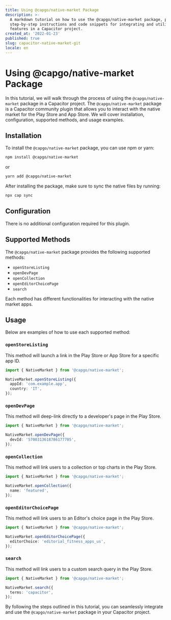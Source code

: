 ```yaml
---
title: Using @capgo/native-market Package
description: >-
  A markdown tutorial on how to use the @capgo/native-market package, providing
  step-by-step instructions and code snippets for integrating and utilizing its
  features in a Capacitor project.
created_at: '2022-01-23'
published: true
slug: capacitor-native-market-git
locale: en
---
```


# Using @capgo/native-market Package

In this tutorial, we will walk through the process of using the `@capgo/native-market` package in a Capacitor project. The `@capgo/native-market` package is a Capacitor community plugin that allows you to interact with the native market for the Play Store and App Store. We will cover installation, configuration, supported methods, and usage examples.

## Installation

To install the `@capgo/native-market` package, you can use npm or yarn:

```bash
npm install @capgo/native-market
```

or

```bash
yarn add @capgo/native-market
```

After installing the package, make sure to sync the native files by running:

```bash
npx cap sync
```

## Configuration

There is no additional configuration required for this plugin.

## Supported Methods

The `@capgo/native-market` package provides the following supported methods:

- `openStoreListing`
- `openDevPage`
- `openCollection`
- `openEditorChoicePage`
- `search`

Each method has different functionalities for interacting with the native market apps.

## Usage

Below are examples of how to use each supported method:

### `openStoreListing`

This method will launch a link in the Play Store or App Store for a specific app ID.

```typescript
import { NativeMarket } from '@capgo/native-market';

NativeMarket.openStoreListing({
  appId: 'com.example.app',
  country: 'IT',
});
```

### `openDevPage`

This method will deep-link directly to a developer's page in the Play Store.

```typescript
import { NativeMarket } from '@capgo/native-market';

NativeMarket.openDevPage({
  devId: '5700313618786177705',
});
```

### `openCollection`

This method will link users to a collection or top charts in the Play Store.

```typescript
import { NativeMarket } from '@capgo/native-market';

NativeMarket.openCollection({
  name: 'featured',
});
```

### `openEditorChoicePage`

This method will link users to an Editor's choice page in the Play Store.

```typescript
import { NativeMarket } from '@capgo/native-market';

NativeMarket.openEditorChoicePage({
  editorChoice: 'editorial_fitness_apps_us',
});
```

### `search`

This method will link users to a custom search query in the Play Store.

```typescript
import { NativeMarket } from '@capgo/native-market';

NativeMarket.search({
  terms: 'capacitor',
});
```

By following the steps outlined in this tutorial, you can seamlessly integrate and use the `@capgo/native-market` package in your Capacitor project.
